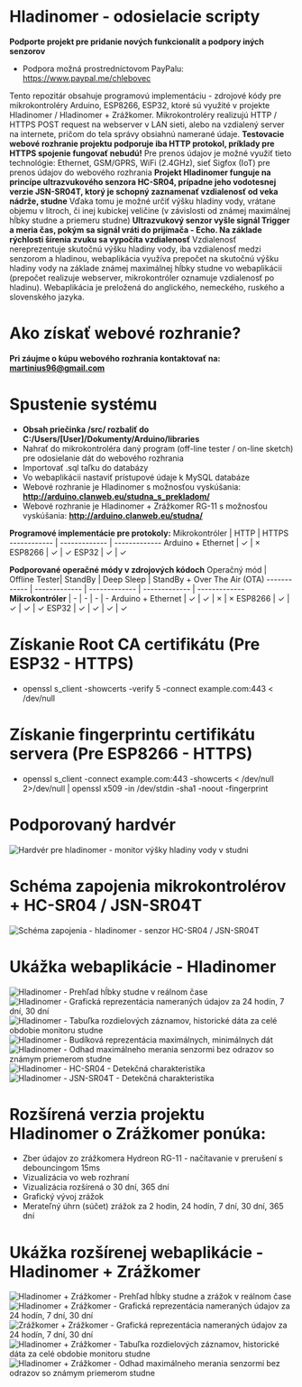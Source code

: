 # Hladinomer - odosielacie scripty
**Podporte projekt pre pridanie nových funkcionalít a podpory iných senzorov**
* Podpora možná prostredníctovom PayPalu: https://www.paypal.me/chlebovec

Tento repozitár obsahuje programovú implementáciu - zdrojové kódy pre mikrokontroléry Arduino, ESP8266, ESP32, ktoré sú využité v projekte Hladinomer / Hladinomer + Zrážkomer. Mikrokontroléry realizujú HTTP / HTTPS POST request na webserver v LAN sieti, alebo na vzdialený server na internete, pričom do tela správy obsiahnú namerané údaje.
**Testovacie webové rozhranie projektu podporuje iba HTTP protokol, príklady pre HTTPS spojenie fungovať nebudú!**
Pre prenos údajov je možné využiť tieto technológie: Ethernet, GSM/GPRS, WiFi (2.4GHz), sieť Sigfox (IoT) pre prenos údajov do webového rozhrania
**Projekt Hladinomer funguje na princípe ultrazvukového senzora HC-SR04, prípadne jeho vodotesnej verzie JSN-SR04T, ktorý je schopný zaznamenať vzdialenosť od veka nádrže, studne**
Vďaka tomu je možné určiť výšku hladiny vody, vrátane objemu v litroch, či inej kubickej veličine (v závislosti od známej maximálnej hĺbky studne a priemeru studne)
**Ultrazvukový senzor vyšle signál Trigger a meria čas, pokým sa signál vráti do prijímača - Echo. Na základe rýchlosti šírenia zvuku sa vypočíta vzdialenosť**
Vzdialenosť nereprezentuje skutočnú výšku hladiny vody, iba vzdialenosť medzi senzorom a hladinou, webaplikácia využíva prepočet na skutočnú výšku hladiny vody na základe známej maximálnej hĺbky studne vo webaplikácii (prepočet realizuje webserver, mikrokontróler oznamuje vzdialenosť po hladinu).
Webaplikácia je preložená do anglického, nemeckého, ruského a slovenského jazyka.

# Ako získať webové rozhranie?
**Pri záujme o kúpu webového rozhrania kontaktovať na: martinius96@gmail.com**

# Spustenie systému
* **Obsah priečinka /src/ rozbaliť do C:/Users/[User]/Dokumenty/Arduino/libraries**
* Nahrať do mikrokontroléra daný program (off-line tester / on-line sketch) pre odosielanie dát do webového rozhrania
* Importovať .sql taľku do databázy
* Vo webaplikácii nastaviť prístupové údaje k MySQL databáze
* Webové rozhranie je Hladinomer s možnosťou vyskúšania: **http://arduino.clanweb.eu/studna_s_prekladom/**
* Webové rozhranie je Hladinomer + Zrážkomer RG-11 s možnosťou vyskúšania: **http://arduino.clanweb.eu/studna/**

**Programové implementácie pre protokoly:**
Mikrokontróler | HTTP | HTTPS
------------ | ------------- | -------------
Arduino + Ethernet | ✓ | ×
ESP8266 | ✓ | ✓
ESP32 | ✓ | ✓

**Podporované operačné módy v zdrojových kódoch**
Operačný mód | Offline Tester| StandBy | Deep Sleep | StandBy + Over The Air (OTA)
------------ | ------------- | ------------- | ------------- | -------------
**Mikrokontróler** | - | - | - | -
Arduino + Ethernet | ✓ | ✓ | × | ×
ESP8266 | ✓ | ✓ | ✓ | ✓
ESP32 | ✓ | ✓ | ✓ | ✓

# Získanie Root CA certifikátu (Pre ESP32 - HTTPS)
* openssl s_client -showcerts -verify 5 -connect example.com:443 < /dev/null
# Získanie fingerprintu certifikátu servera (Pre ESP8266 - HTTPS)
* openssl s_client -connect example.com:443 -showcerts < /dev/null 2>/dev/null   | openssl x509 -in /dev/stdin -sha1 -noout -fingerprint

# Podporovaný hardvér
![Hardvér pre hladinomer - monitor výšky hladiny vody v studni](https://i.imgur.com/RqUwKbw.jpg)
# Schéma zapojenia mikrokontrolérov + HC-SR04 / JSN-SR04T
![Schéma zapojenia - hladinomer - senzor HC-SR04 / JSN-SR04T](https://i.imgur.com/O7QYERr.png)
# Ukážka webaplikácie - Hladinomer
![Hladinomer - Prehľad hĺbky studne v reálnom čase](https://i.imgur.com/bUifgSE.png)
![Hladinomer - Grafická reprezentácia nameraných údajov za 24 hodín, 7 dní, 30 dní](https://i.imgur.com/2FfyDiw.png)
![Hladinomer - Tabuľka rozdielových záznamov, historické dáta za celé obdobie monitoru studne](https://i.imgur.com/Oxar3HS.png)
![Hladinomer - Budíková reprezentácia maximálnych, minimálnych dát](https://i.imgur.com/V1fQsq5.jpg)
![Hladinomer - Odhad maximálneho merania senzormi bez odrazov so známym priemerom studne](https://i.imgur.com/XL7ohx3.png)
![Hladinomer - HC-SR04 - Detekčná charakteristika](https://i.imgur.com/iNdrwh1.png)
![Hladinomer - JSN-SR04T - Detekčná charakteristika](https://i.imgur.com/LKIuhJd.png)

# Rozšírená verzia projektu Hladinomer o Zrážkomer ponúka:
* Zber údajov zo zrážkomera Hydreon RG-11 - načítavanie v prerušení s debouncingom 15ms
* Vizualizácia vo web rozhraní
* Vizualizácia rozšírená o 30 dní, 365 dní
* Grafický vývoj zrážok
* Merateľný úhrn (súčet) zrážok za 2 hodin, 24 hodín, 7 dní, 30 dní, 365 dní

# Ukážka rozšírenej webaplikácie - Hladinomer + Zrážkomer
![Hladinomer + Zrážkomer - Prehľad hĺbky studne a zrážok v reálnom čase](https://i.imgur.com/AQI6Zz2.png)
![Hladinomer + Zrážkomer - Grafická reprezentácia nameraných údajov za 24 hodín, 7 dní, 30 dní](https://i.imgur.com/HjrBQTO.png)
![Zrážkomer + Zrážkomer - Grafická reprezentácia nameraných údajov za 24 hodín, 7 dní, 30 dní](https://i.imgur.com/HadPs1L.png)
![Hladinomer + Zrážkomer - Tabuľka rozdielových záznamov, historické dáta za celé obdobie monitoru studne](https://i.imgur.com/NAL0cNG.png)
![Hladinomer + Zrážkomer - Odhad maximálneho merania senzormi bez odrazov so známym priemerom studne](https://i.imgur.com/svIAGZb.png)
